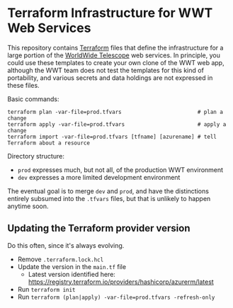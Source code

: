 # Terraform Infrastructure for WWT Web Services

This repository contains [Terraform] files that define the infrastructure for a
large portion of the [WorldWide Telescope][home] web services. In principle,
you could use these templates to create your own clone of the WWT web app,
although the WWT team does not test the templates for this kind of portability,
and various secrets and data holdings are not expressed in these files.

[Terraform]: https://www.terraform.io/
[home]: https://worldwidetelescope.org/home/

Basic commands:

```
terraform plan -var-file=prod.tfvars                        # plan a change
terraform apply -var-file=prod.tfvars                       # apply a change
terraform import -var-file=prod.tfvars [tfname] [azurename] # tell Terraform about a resource
```

Directory structure:

- `prod` expresses much, but not all, of the production WWT environment
- `dev` expresses a more limited development environment

The eventual goal is to merge `dev` and `prod`, and have the distinctions
entirely subsumed into the `.tfvars` files, but that is unlikely to happen
anytime soon.


## Updating the Terraform provider version

Do this often, since it's always evolving.

- Remove `.terraform.lock.hcl`
- Update the version in the `main.tf` file
  - Latest version identified here: https://registry.terraform.io/providers/hashicorp/azurerm/latest
- Run `terraform init`
- Run `terraform (plan|apply) -var-file=prod.tfvars -refresh-only`
